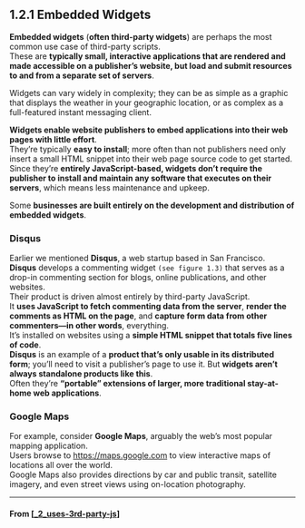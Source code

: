 ## **1.2.1 Embedded Widgets**

**Embedded widgets** (**often third-party widgets**) are perhaps the most common use case of third-party scripts.  
These are **typically small, interactive applications that are rendered and made accessible on a publisher’s website, but load and submit resources to and from a separate set of servers**.

Widgets can vary widely in complexity; they can be as simple as a graphic that displays the weather in your geographic location, or as complex as a full-featured instant messaging client.

**Widgets enable website publishers to embed applications into their web pages with little effort**.  
They’re typically **easy to install**; more often than not publishers need only insert a small HTML snippet into their web page source code to get started.  
Since they’re **entirely JavaScript-based, widgets don’t require the publisher to install and maintain any software that executes on their servers**, which means less maintenance and upkeep.

Some **businesses are built entirely on the development and distribution of embedded widgets**.

### **Disqus**

Earlier we mentioned **Disqus**, a web startup based in San Francisco.  
**Disqus** develops a commenting widget `(see figure 1.3)` that serves as a drop-in commenting section for blogs, online publications, and other websites.  
Their product is driven almost entirely by third-party JavaScript.  
It **uses JavaScript to fetch commenting data from the server**, **render the comments as HTML on the page**, and **capture form data from other commenters—in other words**, everything.  
It’s installed on websites using a **simple HTML snippet that totals five lines of code**.  
**Disqus** is an example of a **product that’s only usable in its distributed form**; you’ll need to visit a publisher’s page to use it.
But **widgets aren’t always standalone products like this**.  
Often they’re **“portable” extensions of larger, more traditional stay-at-home web applications**.

### **Google Maps**

For example, consider **Google Maps**, arguably the web’s most popular mapping application.  
Users browse to https://maps.google.com to view interactive maps of locations all over the world.  
Google Maps also provides directions by car and public transit, satellite imagery, and even street views using on-location photography.

---

#### From [[_2_uses-3rd-party-js]]

[//begin]: # "Autogenerated link references for markdown compatibility"
[_2_uses-3rd-party-js]: _2_uses-3rd-party-js "Uses of 3rd Party"
[//end]: # "Autogenerated link references"
